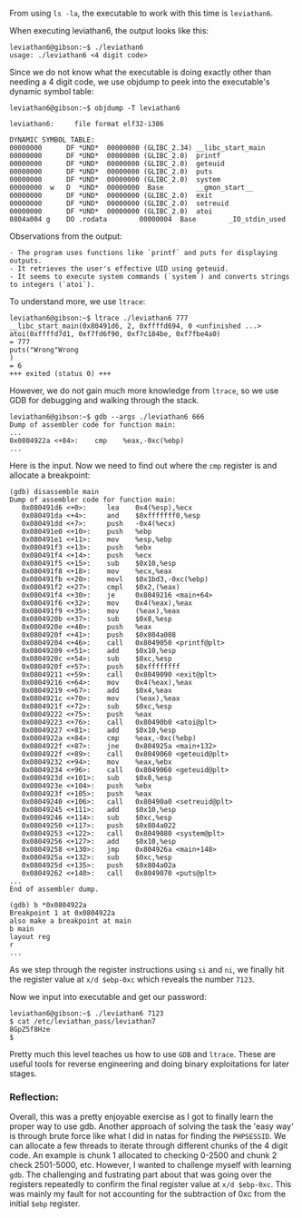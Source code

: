 From using `ls -la`, the executable to work with this time is `leviathan6`. 

When executing leviathan6, the output looks like this:

```
leviathan6@gibson:~$ ./leviathan6 
usage: ./leviathan6 <4 digit code>
```

Since we do not know what the executable is doing exactly other than needing a 4 digit code, we use objdump to peek into the executable's dynamic symbol table:

```
leviathan6@gibson:~$ objdump -T leviathan6 

leviathan6:     file format elf32-i386

DYNAMIC SYMBOL TABLE:
00000000      DF *UND*  00000000 (GLIBC_2.34) __libc_start_main
00000000      DF *UND*  00000000 (GLIBC_2.0)  printf
00000000      DF *UND*  00000000 (GLIBC_2.0)  geteuid
00000000      DF *UND*  00000000 (GLIBC_2.0)  puts
00000000      DF *UND*  00000000 (GLIBC_2.0)  system
00000000  w   D  *UND*  00000000  Base        __gmon_start__
00000000      DF *UND*  00000000 (GLIBC_2.0)  exit
00000000      DF *UND*  00000000 (GLIBC_2.0)  setreuid
00000000      DF *UND*  00000000 (GLIBC_2.0)  atoi
0804a004 g    DO .rodata        00000004  Base        _IO_stdin_used
```
Observations from the output:

    - The program uses functions like `printf` and puts for displaying outputs.
    - It retrieves the user's effective UID using geteuid.
    - It seems to execute system commands (`system`) and converts strings to integers (`atoi`).
    
To understand more, we use `ltrace`:
```
leviathan6@gibson:~$ ltrace ./leviathan6 777
__libc_start_main(0x80491d6, 2, 0xffffd694, 0 <unfinished ...>
atoi(0xffffd7d1, 0xf7fd6f90, 0xf7c184be, 0xf7fbe4a0)                                                                                = 777
puts("Wrong"Wrong
)                                                                                                                       = 6
+++ exited (status 0) +++
```

However, we do not gain much more knowledge from `ltrace`, so we use GDB for debugging and walking through the stack.

```
leviathan6@gibson:~$ gdb --args ./leviathan6 666
Dump of assembler code for function main:
...
0x0804922a <+84>:    cmp    %eax,-0xc(%ebp)
...
```

Here is the input. Now we need to find out where the `cmp` register is and allocate a breakpoint:

```
(gdb) disassemble main
Dump of assembler code for function main:
   0x080491d6 <+0>:     lea    0x4(%esp),%ecx
   0x080491da <+4>:     and    $0xfffffff0,%esp
   0x080491dd <+7>:     push   -0x4(%ecx)
   0x080491e0 <+10>:    push   %ebp
   0x080491e1 <+11>:    mov    %esp,%ebp
   0x080491f3 <+13>:    push   %ebx
   0x080491f4 <+14>:    push   %ecx
   0x080491f5 <+15>:    sub    $0x10,%esp
   0x080491f8 <+18>:    mov    %ecx,%eax
   0x080491fb <+20>:    movl   $0x1bd3,-0xc(%ebp)
   0x080491f2 <+27>:    cmpl   $0x2,(%eax)
   0x080491f4 <+30>:    je     0x8049216 <main+64>
   0x080491f6 <+32>:    mov    0x4(%eax),%eax
   0x080491f9 <+35>:    mov    (%eax),%eax
   0x0804920b <+37>:    sub    $0x8,%esp
   0x0804920e <+40>:    push   %eax
   0x0804920f <+41>:    push   $0x804a008
   0x08049204 <+46>:    call   0x8049050 <printf@plt>
   0x08049209 <+51>:    add    $0x10,%esp
   0x0804920c <+54>:    sub    $0xc,%esp
   0x0804920f <+57>:    push   $0xffffffff
   0x08049211 <+59>:    call   0x8049090 <exit@plt>
   0x08049216 <+64>:    mov    0x4(%eax),%eax
   0x08049219 <+67>:    add    $0x4,%eax
   0x0804921c <+70>:    mov    (%eax),%eax
   0x0804921f <+72>:    sub    $0xc,%esp
   0x08049222 <+75>:    push   %eax
   0x08049223 <+76>:    call   0x80490b0 <atoi@plt>
   0x08049227 <+81>:    add    $0x10,%esp
   0x0804922a <+84>:    cmp    %eax,-0xc(%ebp)
   0x0804922f <+87>:    jne    0x804925a <main+132>
   0x0804922f <+89>:    call   0x8049060 <geteuid@plt>
   0x08049232 <+94>:    mov    %eax,%ebx
   0x08049234 <+96>:    call   0x8049060 <geteuid@plt>
   0x0804923d <+101>:   sub    $0x8,%esp
   0x0804923e <+104>:   push   %ebx
   0x0804923f <+105>:   push   %eax
   0x08049240 <+106>:   call   0x80490a0 <setreuid@plt>
   0x08049245 <+111>:   add    $0x10,%esp
   0x08049246 <+114>:   sub    $0xc,%esp
   0x08049250 <+117>:   push   $0x804a022
   0x08049253 <+122>:   call   0x8049080 <system@plt>
   0x08049256 <+127>:   add    $0x10,%esp
   0x08049258 <+130>:   jmp    0x804926a <main+148>
   0x0804925a <+132>:   sub    $0xc,%esp
   0x0804925d <+135>:   push   $0x804a02a
   0x08049262 <+140>:   call   0x8049070 <puts@plt>
...
End of assembler dump.

(gdb) b *0x0804922a
Breakpoint 1 at 0x0804922a
also make a breakpoint at main
b main
layout reg
r
...
```

As we step through the register instructions using `si` and `ni`, we finally hit the register value at `x/d $ebp-0xc` which reveals the number `7123`.

Now we input into executable and get our password:

```
leviathan6@gibson:~$ ./leviathan6 7123
$ cat /etc/leviathan_pass/leviathan7
8GpZ5f8Hze
$ 
```

Pretty much this level teaches us how to use `GDB` and `ltrace`. 
These are useful tools for reverse engineering and doing binary exploitations for later stages.

### Reflection:
Overall, this was a pretty enjoyable exercise as I got to finally learn the proper way to use gdb. Another approach of solving the task the 'easy way' is through brute force like what I did in natas for finding the `PHPSESSID`. We can allocate a few threads to iterate through different chunks of the 4 digit code. An example is chunk 1 allocated to checking 0-2500 and chunk 2 check 2501-5000, etc. 
However, I wanted to challenge myself with learning `gdb`. The challenging and fustrating part about that was going over the registers repeatedly to confirm the final register value at  `x/d $ebp-0xc`. This was mainly my fault for not accounting for the subtraction of 0xc from the initial `$ebp` register.
